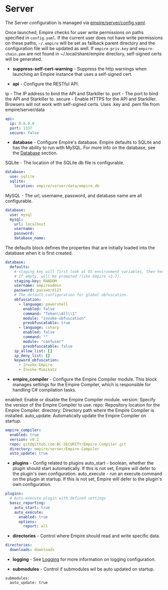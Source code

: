 # Server

The Server configuration is managed via [empire/server/config.yaml](https://github.com/BC-SECURITY/Empire/blob/master/empire/client/config.yaml).

Once launched, Empire checks for user write permissions on paths specified in `config.yaml`. If the current user does not have write permissions on these paths, `~/.empire` will be set as fallback parent directory and the configuration file will be updated as well.
If `empire-priv.key` and `empire-chain.pem` are not found in ~/.local/share/empire directory, self-signed certs will be generated.

* **suppress-self-cert-warning** - Suppress the http warnings when launching an Empire instance that uses a self-signed cert.

* **api** - Configure the RESTful API.

ip - The IP address to bind the API and Starkiller to.
port - The port to bind the API and Starkiller to.
secure - Enable HTTPS for the API and Starkiller. Browsers will not work with self-signed certs. Uses .key and .pem file from empire/server/data

```yaml
api:
  ip: 0.0.0.0
  port: 1337
  secure: false
```

* **database** - Configure Empire's database. Empire defaults to SQLite and has the ability to run with MySQL. For more info on the database, see the [Database](database/README.md) section.

SQLite - The location of the SQLite db file is configurable.

```yaml
database:
  use: sqlite
  sqlite:
    location: empire/server/data/empire.db
```

MySQL - The url, username, password, and database name are all configurable.

```yaml
database:
  use: mysql
  mysql:
    url: localhost
    username:
    password:
    database_name:
```

The defaults block defines the properties that are initially loaded into the database when it is first created.

```yaml
database:
  defaults:
    # staging key will first look at OS environment variables, then here.
    # If empty, will be prompted (like Empire <3.7).
    staging-key: RANDOM
    username: empireadmin
    password: password123
    # The default configuration for global obfuscation.
    obfuscation:
      - language: powershell
        enabled: false
        command: "Token\\All\\1"
        module: "invoke-obfuscation"
        preobfuscatable: true
      - language: csharp
        enabled: false
        command: ""
        module: "confuser"
        preobfuscatable: false
    ip_allow_list: []
    ip_deny_list: []
    keyword_obfuscation:
      - Invoke-Empire
      - Invoke-Mimikatz
```

* **empire_compiler** - Configure the Empire Compiler module. This block manages settings for the Empire Compiler, which is responsible for handling C# compilation tasks.

enabled: Enable or disable the Empire Compiler module.
version: Specify the version of the Empire Compiler to use.
repo: Repository location for the Empire Compiler.
directory: Directory path where the Empire Compiler is installed.
auto_update: Automatically update the Empire Compiler on startup.

```yaml
empire_compiler:
  enabled: true
  version: v0.2
  repo: git@github.com:BC-SECURITY/Empire-Compiler.git
  directory: empire/server/Empire-Compiler
  auto_update: true
```


* **plugins** - Config related to plugins
auto_start - boolean, whether the plugin should start automatically. If this is not set, Empire will defer to the plugin's own configuration.
auto_execute - run an execute command on the plugin at startup. If this is not set, Empire will defer to the plugin's own configuration.

```yaml
plugins:
  # Auto-execute plugin with defined settings
  basic_reporting:
    auto_start: true
    auto_execute:
      enabled: true
      options:
        report: all
```

* **directories** - Control where Empire should read and write specific data.

```yaml
directories:
  downloads: downloads
```

* **logging** - See [Logging](../../logging/logging.md) for more information on logging configuration.

* **submodules** - Control if submodules wil be auto updated on startup.

```
submodules:
  auto_update: true
```
